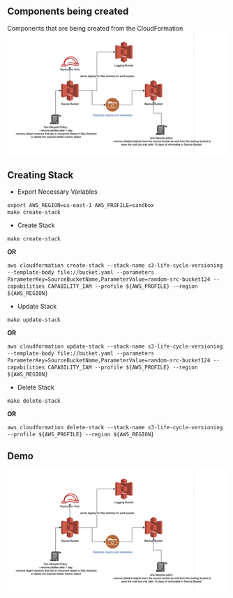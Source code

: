 ## Components being created
Components that are being created from the CloudFormation
![architecture diagram](images/s3-lifecycle-architecture.png "Architecture Diagram")

## Creating Stack
- Export Necessary Variables
```
export AWS_REGION=us-east-1 AWS_PROFILE=sandbox
make create-stack
```

- Create Stack
```shell
make create-stack
```

**OR**


```shell
aws cloudformation create-stack --stack-name s3-life-cycle-versioning --template-body file://bucket.yaml --parameters ParameterKey=SourceBucketName,ParameterValue=random-src-bucket124 --capabilities CAPABILITY_IAM --profile ${AWS_PROFILE} --region ${AWS_REGION}
```

- Update Stack
```shell
make update-stack
```

**OR**


```shell
aws cloudformation update-stack --stack-name s3-life-cycle-versioning --template-body file://bucket.yaml --parameters ParameterKey=SourceBucketName,ParameterValue=random-src-bucket124 --capabilities CAPABILITY_IAM --profile ${AWS_PROFILE} --region ${AWS_REGION}
```

- Delete Stack
```shell
make delete-stack
```

**OR**

```shell
aws cloudformation delete-stack --stack-name s3-life-cycle-versioning --profile ${AWS_PROFILE} --region ${AWS_REGION}
```

## Demo
![Demo](images/s3-lifecycle-architecture.png "Demo")
